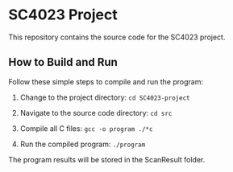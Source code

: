 # SC4023 Project

This repository contains the source code for the SC4023 project.

## How to Build and Run

Follow these simple steps to compile and run the program:

1. Change to the project directory:
`cd SC4023-project`

2. Navigate to the source code directory:
`cd src`

3. Compile all C files:
`gcc -o program ./*c`

4. Run the compiled program:
`./program`

The program results will be stored in the ScanResult folder.
